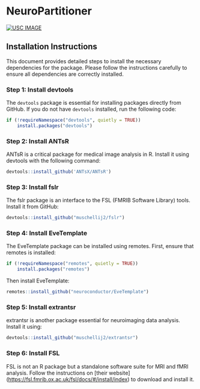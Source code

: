 NeuroPartitioner
================

<!-- badges: start -->

[![USC
IMAGE](https://raw.githubusercontent.com/USCbiostats/badges/master/tommy-image-badge.svg)](https://image.usc.edu)
<!-- badges: end -->

## Installation Instructions

This document provides detailed steps to install the necessary
dependencies for the package. Please follow the instructions carefully
to ensure all dependencies are correctly installed.

### Step 1: Install devtools

The `devtools` package is essential for installing packages directly
from GitHub. If you do not have `devtools` installed, run the following
code:

``` r
if (!requireNamespace("devtools", quietly = TRUE))
    install.packages("devtools")
```

### Step 2: Install ANTsR

ANTsR is a critical package for medical image analysis in R. Install it
using devtools with the following command:

``` r
devtools::install_github('ANTsX/ANTsR')
```

### Step 3: Install fslr

The fslr package is an interface to the FSL (FMRIB Software Library)
tools. Install it from GitHub:

``` r
devtools::install_github("muschellij2/fslr")
```

### Step 4: Install EveTemplate

The EveTemplate package can be installed using remotes. First, ensure
that remotes is installed:

``` r
if (!requireNamespace("remotes", quietly = TRUE))
    install.packages("remotes")
```

Then install EveTemplate:

``` r
remotes::install_github("neuroconductor/EveTemplate")
```

### Step 5: Install extrantsr

extrantsr is another package essential for neuroimaging data analysis.
Install it using:

``` r
devtools::install_github("muschellij2/extrantsr")
```

### Step 6: Install FSL

FSL is not an R package but a standalone software suite for MRI and fMRI
analysis. Follow the instructions on \[their website\]
(<https://fsl.fmrib.ox.ac.uk/fsl/docs/#/install/index>) to download and
install it.
